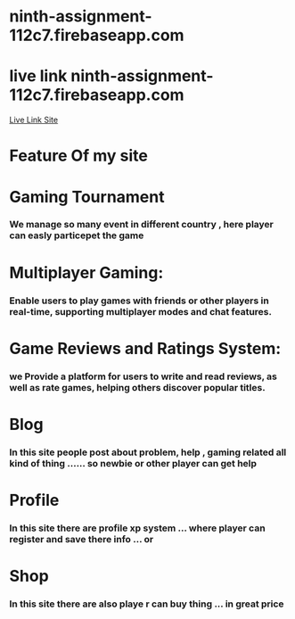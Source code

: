 # ninth-assignment-112c7.firebaseapp.com

<h1>live link    ninth-assignment-112c7.firebaseapp.com </h1>


[Live Link Site](ninth-assignment-112c7.firebaseapp.com)


# Feature Of my site 

<h1> Gaming Tournament </h1>
<h3>We manage so many event in different country , here player can easly particepet the game </h3>


<h1>Multiplayer Gaming:</h1>
 <h3>Enable users to play games with friends or other players in real-time, supporting multiplayer modes and chat features.</h3>



<h1> Game Reviews and Ratings System: </h1>
 <h3> we Provide a platform for users to write and read reviews, as well as rate games, helping others discover popular titles.</h3>


# Blog

<h3>In this site people post about problem, help , gaming related all kind of thing ...... so newbie or other player can get help </h3>


# Profile 

<h3> In this site there are profile xp system ... where player can register and save there info ... or </h3>

# Shop 

<h3>In this site there are also playe r can buy thing ... in great price </h3>